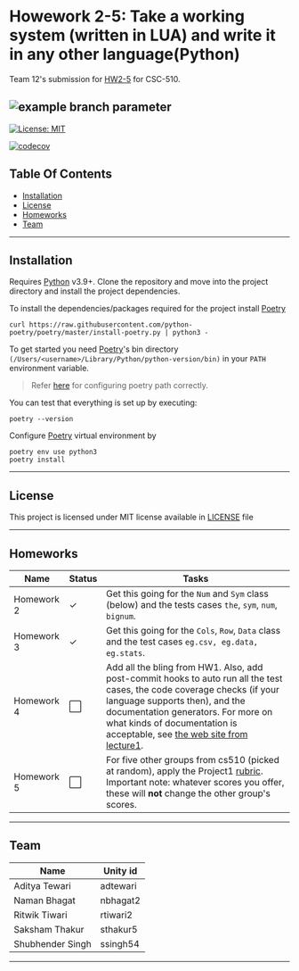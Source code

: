 # Howework 2-5: Take a working system (written in LUA) and write it in any other language(Python)

Team 12's submission for [HW2-5](https://github.com/txt/se22/blob/main/docs/hw2345.md) for CSC-510.

## ![example branch parameter](https://github.com/team-12-csc-510/hw2/actions/workflows/main.yml/badge.svg?branch=main)
[![License: MIT](https://img.shields.io/badge/License-MIT-yellow.svg)](https://opensource.org/licenses/MIT)

[![codecov](https://codecov.io/gh/team-12-csc-510/hw2/branch/coverage-test/graph/badge.svg?token=UUKFDSSVL5)](https://codecov.io/gh/team-12-csc-510/hw2)


## Table Of Contents

- [Installation](#installation)
- [License](#license)
- [Homeworks](#homeworks)
- [Team](#team)

______________________________________________________________________

## Installation

Requires [Python] v3.9+.
Clone the repository and move into the project directory and install the project dependencies. <br>

To install the dependencies/packages required for the project install [Poetry]

```shell
curl https://raw.githubusercontent.com/python-poetry/poetry/master/install-poetry.py | python3 -
```

To get started you need [Poetry]'s bin directory `(/Users/<username>/Library/Python/python-version/bin)` in your `PATH`
environment variable.

> Refer [here](https://stackoverflow.com/questions/60768676/what-is-the-default-install-path-for-poetry) for configuring poetry path correctly.

You can test that everything is set up by executing:

```shell
poetry --version
```

Configure [Poetry] virtual environment by

```shell
poetry env use python3
poetry install
```

______________________________________________________________________

## License

This project is licensed under MIT license available in [LICENSE](https://github.com/team-12-csc-510/hw1/blob/main/LICENSE.md) file

______________________________________________________________________

## Homeworks

Name  | Status | Tasks
------------- | -------------| -------------
Homework 2  | ✓ | Get this going for the `Num` and `Sym` class (below) and the tests cases `the`, `sym`, `num`, `bignum`.|
Homework 3  | ✓ | Get this going for the `Cols`, `Row`, `Data` class and the test cases `eg.csv, eg.data, eg.stats`.|
Homework 4  | ⬜ | Add all the bling from HW1. Also, add post-commit hooks to auto run all the test cases, the code coverage checks (if your language supports then), and the documentation generators.  For more on what kinds of documentation is acceptable, see [the web site from lecture1](https://user-images.githubusercontent.com/29195/130997647-d933884e-8e5c-4f0c-a367-6a5d69bb1df1.png).|
Homework 5  | ⬜ |For five other groups from cs510 (picked at random), apply the Project1 [rubric](https://github.com/txt/se22/blob/main/docs/proj1.md#rubric).  Important note: whatever scores you offer, these will **not** change the other group's scores.|
______________________________________________________________________

## Team

Name  | Unity id
------------- | -------------
Aditya Tewari  | adtewari
Naman Bhagat  | nbhagat2
Ritwik Tiwari  | rtiwari2
Saksham Thakur  | sthakur5
Shubhender Singh  | ssingh54

______________________________________________________________________

[poetry]: https://python-poetry.org/
[python]: https://python.org
